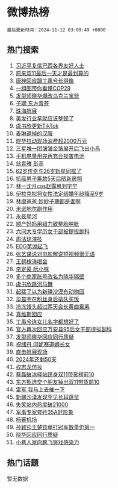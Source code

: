 # 微博热榜

`最后更新时间：2024-11-12 03:09:49 +0800`

## 热门搜索

1. [习近平复信巴西各界友好人士](https://m.weibo.cn/search?containerid=100103type%3D1%26t%3D10%26q%3D%23%E4%B9%A0%E8%BF%91%E5%B9%B3%E5%A4%8D%E4%BF%A1%E5%B7%B4%E8%A5%BF%E5%90%84%E7%95%8C%E5%8F%8B%E5%A5%BD%E4%BA%BA%E5%A3%AB%23&stream_entry_id=51&isnewpage=1&extparam=seat%3D1%26pos%3D0%26filter_type%3Drealtimehot%26stream_entry_id%3D51%26c_type%3D51%26dgr%3D0%26q%3D%2523%25E4%25B9%25A0%25E8%25BF%2591%25E5%25B9%25B3%25E5%25A4%258D%25E4%25BF%25A1%25E5%25B7%25B4%25E8%25A5%25BF%25E5%2590%2584%25E7%2595%258C%25E5%258F%258B%25E5%25A5%25BD%25E4%25BA%25BA%25E5%25A3%25AB%2523%26cate%3D10103%26display_time%3D1731352188%26pre_seqid%3D17313521882909588168106)
1. [原来双11最后一天才是最划算的](https://m.weibo.cn/search?containerid=100103type%3D1%26t%3D10%26q%3D%23%E5%8E%9F%E6%9D%A5%E5%8F%8C11%E6%9C%80%E5%90%8E%E4%B8%80%E5%A4%A9%E6%89%8D%E6%98%AF%E6%9C%80%E5%88%92%E7%AE%97%E7%9A%84%23&stream_entry_id=31&isnewpage=1&extparam=seat%3D1%26filter_type%3Drealtimehot%26flag%3D2%26c_type%3D31%26lcate%3D5001%26band_rank%3D1%26realpos%3D1%26stream_entry_id%3D31%26q%3D%2523%25E5%258E%259F%25E6%259D%25A5%25E5%258F%258C11%25E6%259C%2580%25E5%2590%258E%25E4%25B8%2580%25E5%25A4%25A9%25E6%2589%258D%25E6%2598%25AF%25E6%259C%2580%25E5%2588%2592%25E7%25AE%2597%25E7%259A%2584%2523%26dgr%3D0%26pos%3D0%26cate%3D5001%26display_time%3D1731352188%26pre_seqid%3D17313521882909588168106)
1. [唐梓回应跟丁禹兮长得像](https://m.weibo.cn/search?containerid=100103type%3D1%26t%3D10%26q%3D%23%E5%94%90%E6%A2%93%E5%9B%9E%E5%BA%94%E8%B7%9F%E4%B8%81%E7%A6%B9%E5%85%AE%E9%95%BF%E5%BE%97%E5%83%8F%23&stream_entry_id=31&isnewpage=1&extparam=seat%3D1%26filter_type%3Drealtimehot%26flag%3D2%26c_type%3D31%26lcate%3D5001%26band_rank%3D2%26realpos%3D2%26stream_entry_id%3D31%26q%3D%2523%25E5%2594%2590%25E6%25A2%2593%25E5%259B%259E%25E5%25BA%2594%25E8%25B7%259F%25E4%25B8%2581%25E7%25A6%25B9%25E5%2585%25AE%25E9%2595%25BF%25E5%25BE%2597%25E5%2583%258F%2523%26dgr%3D0%26pos%3D1%26cate%3D5001%26display_time%3D1731352188%26pre_seqid%3D17313521882909588168106)
1. [一组图带你看懂COP29](https://m.weibo.cn/search?containerid=100103type%3D1%26t%3D10%26q%3D%23%E4%B8%80%E7%BB%84%E5%9B%BE%E5%B8%A6%E4%BD%A0%E7%9C%8B%E6%87%82COP29%23&stream_entry_id=31&isnewpage=1&extparam=seat%3D1%26filter_type%3Drealtimehot%26flag%3D0%26c_type%3D31%26lcate%3D5001%26band_rank%3D3%26realpos%3D3%26stream_entry_id%3D31%26q%3D%2523%25E4%25B8%2580%25E7%25BB%2584%25E5%259B%25BE%25E5%25B8%25A6%25E4%25BD%25A0%25E7%259C%258B%25E6%2587%2582COP29%2523%26dgr%3D0%26pos%3D2%26cate%3D5001%26display_time%3D1731352188%26pre_seqid%3D17313521882909588168106)
1. [发型师晓华爆改乌克兰宝爸](https://m.weibo.cn/search?containerid=100103type%3D1%26t%3D10%26q%3D%23%E5%8F%91%E5%9E%8B%E5%B8%88%E6%99%93%E5%8D%8E%E7%88%86%E6%94%B9%E4%B9%8C%E5%85%8B%E5%85%B0%E5%AE%9D%E7%88%B8%23&stream_entry_id=31&isnewpage=1&extparam=seat%3D1%26filter_type%3Drealtimehot%26flag%3D2%26c_type%3D31%26lcate%3D5001%26band_rank%3D4%26realpos%3D4%26stream_entry_id%3D31%26q%3D%2523%25E5%258F%2591%25E5%259E%258B%25E5%25B8%2588%25E6%2599%2593%25E5%258D%258E%25E7%2588%2586%25E6%2594%25B9%25E4%25B9%258C%25E5%2585%258B%25E5%2585%25B0%25E5%25AE%259D%25E7%2588%25B8%2523%26dgr%3D0%26pos%3D3%26cate%3D5001%26display_time%3D1731352188%26pre_seqid%3D17313521882909588168106)
1. [子期 东方青苍](https://m.weibo.cn/search?containerid=100103type%3D1%26t%3D10%26q%3D%E5%AD%90%E6%9C%9F+%E4%B8%9C%E6%96%B9%E9%9D%92%E8%8B%8D&stream_entry_id=31&isnewpage=1&extparam=seat%3D1%26filter_type%3Drealtimehot%26flag%3D0%26c_type%3D31%26lcate%3D5001%26band_rank%3D5%26realpos%3D5%26stream_entry_id%3D31%26q%3D%25E5%25AD%2590%25E6%259C%259F%2520%25E4%25B8%259C%25E6%2596%25B9%25E9%259D%2592%25E8%258B%258D%26dgr%3D0%26pos%3D4%26cate%3D5001%26display_time%3D1731352188%26pre_seqid%3D17313521882909588168106)
1. [珠海航展](https://m.weibo.cn/search?containerid=100103type%3D1%26t%3D10%26q%3D%E7%8F%A0%E6%B5%B7%E8%88%AA%E5%B1%95&stream_entry_id=31&isnewpage=1&extparam=seat%3D1%26filter_type%3Drealtimehot%26flag%3D0%26c_type%3D31%26lcate%3D5001%26band_rank%3D6%26realpos%3D6%26stream_entry_id%3D31%26q%3D%25E7%258F%25A0%25E6%25B5%25B7%25E8%2588%25AA%25E5%25B1%2595%26dgr%3D0%26pos%3D5%26cate%3D5001%26display_time%3D1731352188%26pre_seqid%3D17313521882909588168106)
1. [美发行业早就应该整顿了](https://m.weibo.cn/search?containerid=100103type%3D1%26t%3D10%26q%3D%23%E7%BE%8E%E5%8F%91%E8%A1%8C%E4%B8%9A%E6%97%A9%E5%B0%B1%E5%BA%94%E8%AF%A5%E6%95%B4%E9%A1%BF%E4%BA%86%23&stream_entry_id=31&isnewpage=1&extparam=seat%3D1%26filter_type%3Drealtimehot%26flag%3D0%26c_type%3D31%26lcate%3D5001%26band_rank%3D7%26realpos%3D7%26stream_entry_id%3D31%26q%3D%2523%25E7%25BE%258E%25E5%258F%2591%25E8%25A1%258C%25E4%25B8%259A%25E6%2597%25A9%25E5%25B0%25B1%25E5%25BA%2594%25E8%25AF%25A5%25E6%2595%25B4%25E9%25A1%25BF%25E4%25BA%2586%2523%26dgr%3D0%26pos%3D6%26cate%3D5001%26display_time%3D1731352188%26pre_seqid%3D17313521882909588168106)
1. [虞书欣更新TikTok](https://m.weibo.cn/search?containerid=100103type%3D1%26t%3D10%26q%3D%23%E8%99%9E%E4%B9%A6%E6%AC%A3%E6%9B%B4%E6%96%B0TikTok%23&stream_entry_id=31&isnewpage=1&extparam=seat%3D1%26filter_type%3Drealtimehot%26flag%3D0%26c_type%3D31%26lcate%3D5001%26band_rank%3D8%26realpos%3D8%26stream_entry_id%3D31%26q%3D%2523%25E8%2599%259E%25E4%25B9%25A6%25E6%25AC%25A3%25E6%259B%25B4%25E6%2596%25B0TikTok%2523%26dgr%3D0%26pos%3D7%26cate%3D5001%26display_time%3D1731352188%26pre_seqid%3D17313521882909588168106)
1. [麦琳退掉的汉服](https://m.weibo.cn/search?containerid=100103type%3D1%26t%3D10%26q%3D%23%E9%BA%A6%E7%90%B3%E9%80%80%E6%8E%89%E7%9A%84%E6%B1%89%E6%9C%8D%23&stream_entry_id=31&isnewpage=1&extparam=seat%3D1%26filter_type%3Drealtimehot%26flag%3D2%26c_type%3D31%26lcate%3D5001%26band_rank%3D9%26realpos%3D9%26stream_entry_id%3D31%26q%3D%2523%25E9%25BA%25A6%25E7%2590%25B3%25E9%2580%2580%25E6%258E%2589%25E7%259A%2584%25E6%25B1%2589%25E6%259C%258D%2523%26dgr%3D0%26pos%3D8%26cate%3D5001%26display_time%3D1731352188%26pre_seqid%3D17313521882909588168106)
1. [晓华拉动现场消费超2000万元](https://m.weibo.cn/search?containerid=100103type%3D1%26t%3D10%26q%3D%23%E6%99%93%E5%8D%8E%E6%8B%89%E5%8A%A8%E7%8E%B0%E5%9C%BA%E6%B6%88%E8%B4%B9%E8%B6%852000%E4%B8%87%E5%85%83%23&stream_entry_id=31&isnewpage=1&extparam=seat%3D1%26filter_type%3Drealtimehot%26flag%3D1%26c_type%3D31%26lcate%3D5001%26band_rank%3D10%26realpos%3D10%26stream_entry_id%3D31%26q%3D%2523%25E6%2599%2593%25E5%258D%258E%25E6%258B%2589%25E5%258A%25A8%25E7%258E%25B0%25E5%259C%25BA%25E6%25B6%2588%25E8%25B4%25B9%25E8%25B6%25852000%25E4%25B8%2587%25E5%2585%2583%2523%26dgr%3D0%26pos%3D9%26cate%3D5001%26display_time%3D1731352188%26pre_seqid%3D17313521882909588168106)
1. [三星堆一团皱皱金箔展开后飞出小鸟](https://m.weibo.cn/search?containerid=100103type%3D1%26t%3D10%26q%3D%23%E4%B8%89%E6%98%9F%E5%A0%86%E4%B8%80%E5%9B%A2%E7%9A%B1%E7%9A%B1%E9%87%91%E7%AE%94%E5%B1%95%E5%BC%80%E5%90%8E%E9%A3%9E%E5%87%BA%E5%B0%8F%E9%B8%9F%23&stream_entry_id=31&isnewpage=1&extparam=seat%3D1%26filter_type%3Drealtimehot%26flag%3D0%26c_type%3D31%26lcate%3D5001%26band_rank%3D11%26realpos%3D11%26stream_entry_id%3D31%26q%3D%2523%25E4%25B8%2589%25E6%2598%259F%25E5%25A0%2586%25E4%25B8%2580%25E5%259B%25A2%25E7%259A%25B1%25E7%259A%25B1%25E9%2587%2591%25E7%25AE%2594%25E5%25B1%2595%25E5%25BC%2580%25E5%2590%258E%25E9%25A3%259E%25E5%2587%25BA%25E5%25B0%258F%25E9%25B8%259F%2523%26dgr%3D0%26pos%3D10%26cate%3D5001%26display_time%3D1731352188%26pre_seqid%3D17313521882909588168106)
1. [手机电量用完再充会损害电池](https://m.weibo.cn/search?containerid=100103type%3D1%26t%3D10%26q%3D%23%E6%89%8B%E6%9C%BA%E7%94%B5%E9%87%8F%E7%94%A8%E5%AE%8C%E5%86%8D%E5%85%85%E4%BC%9A%E6%8D%9F%E5%AE%B3%E7%94%B5%E6%B1%A0%23&stream_entry_id=31&isnewpage=1&extparam=seat%3D1%26filter_type%3Drealtimehot%26flag%3D0%26c_type%3D31%26lcate%3D5001%26band_rank%3D12%26realpos%3D12%26stream_entry_id%3D31%26q%3D%2523%25E6%2589%258B%25E6%259C%25BA%25E7%2594%25B5%25E9%2587%258F%25E7%2594%25A8%25E5%25AE%258C%25E5%2586%258D%25E5%2585%2585%25E4%25BC%259A%25E6%258D%259F%25E5%25AE%25B3%25E7%2594%25B5%25E6%25B1%25A0%2523%26dgr%3D0%26pos%3D11%26cate%3D5001%26display_time%3D1731352188%26pre_seqid%3D17313521882909588168106)
1. [翁青雅 彭高](https://m.weibo.cn/search?containerid=100103type%3D1%26t%3D10%26q%3D%E7%BF%81%E9%9D%92%E9%9B%85+%E5%BD%AD%E9%AB%98&stream_entry_id=31&isnewpage=1&extparam=seat%3D1%26filter_type%3Drealtimehot%26flag%3D0%26c_type%3D31%26lcate%3D5001%26band_rank%3D13%26realpos%3D13%26stream_entry_id%3D31%26q%3D%25E7%25BF%2581%25E9%259D%2592%25E9%259B%2585%2520%25E5%25BD%25AD%25E9%25AB%2598%26dgr%3D0%26pos%3D12%26cate%3D5001%26display_time%3D1731352188%26pre_seqid%3D17313521882909588168106)
1. [62岁传奇与26岁新星同框了](https://m.weibo.cn/search?containerid=100103type%3D1%26t%3D10%26q%3D%2362%E5%B2%81%E4%BC%A0%E5%A5%87%E4%B8%8E26%E5%B2%81%E6%96%B0%E6%98%9F%E5%90%8C%E6%A1%86%E4%BA%86%23&stream_entry_id=31&isnewpage=1&extparam=seat%3D1%26filter_type%3Drealtimehot%26flag%3D0%26c_type%3D31%26lcate%3D5001%26band_rank%3D14%26realpos%3D14%26stream_entry_id%3D31%26q%3D%252362%25E5%25B2%2581%25E4%25BC%25A0%25E5%25A5%2587%25E4%25B8%258E26%25E5%25B2%2581%25E6%2596%25B0%25E6%2598%259F%25E5%2590%258C%25E6%25A1%2586%25E4%25BA%2586%2523%26dgr%3D0%26pos%3D13%26cate%3D5001%26display_time%3D1731352188%26pre_seqid%3D17313521882909588168106)
1. [抗癌男子筹款5天后晒新房照](https://m.weibo.cn/search?containerid=100103type%3D1%26t%3D10%26q%3D%23%E6%8A%97%E7%99%8C%E7%94%B7%E5%AD%90%E7%AD%B9%E6%AC%BE5%E5%A4%A9%E5%90%8E%E6%99%92%E6%96%B0%E6%88%BF%E7%85%A7%23&stream_entry_id=31&isnewpage=1&extparam=seat%3D1%26filter_type%3Drealtimehot%26flag%3D0%26c_type%3D31%26lcate%3D5001%26band_rank%3D15%26realpos%3D15%26stream_entry_id%3D31%26q%3D%2523%25E6%258A%2597%25E7%2599%258C%25E7%2594%25B7%25E5%25AD%2590%25E7%25AD%25B9%25E6%25AC%25BE5%25E5%25A4%25A9%25E5%2590%258E%25E6%2599%2592%25E6%2596%25B0%25E6%2588%25BF%25E7%2585%25A7%2523%26dgr%3D0%26pos%3D14%26cate%3D5001%26display_time%3D1731352188%26pre_seqid%3D17313521882909588168106)
1. [林一沈月cos赵露思刘宇宁](https://m.weibo.cn/search?containerid=100103type%3D1%26t%3D10%26q%3D%23%E6%9E%97%E4%B8%80%E6%B2%88%E6%9C%88cos%E8%B5%B5%E9%9C%B2%E6%80%9D%E5%88%98%E5%AE%87%E5%AE%81%23&stream_entry_id=31&isnewpage=1&extparam=seat%3D1%26filter_type%3Drealtimehot%26flag%3D0%26c_type%3D31%26lcate%3D5001%26band_rank%3D16%26realpos%3D16%26stream_entry_id%3D31%26q%3D%2523%25E6%259E%2597%25E4%25B8%2580%25E6%25B2%2588%25E6%259C%2588cos%25E8%25B5%25B5%25E9%259C%25B2%25E6%2580%259D%25E5%2588%2598%25E5%25AE%2587%25E5%25AE%2581%2523%26dgr%3D0%26pos%3D15%26cate%3D5001%26display_time%3D1731352188%26pre_seqid%3D17313521882909588168106)
1. [伊拉克拟将女性法定结婚年龄降至9岁](https://m.weibo.cn/search?containerid=100103type%3D1%26t%3D10%26q%3D%23%E4%BC%8A%E6%8B%89%E5%85%8B%E6%8B%9F%E5%B0%86%E5%A5%B3%E6%80%A7%E6%B3%95%E5%AE%9A%E7%BB%93%E5%A9%9A%E5%B9%B4%E9%BE%84%E9%99%8D%E8%87%B39%E5%B2%81%23&stream_entry_id=31&isnewpage=1&extparam=seat%3D1%26filter_type%3Drealtimehot%26flag%3D0%26c_type%3D31%26lcate%3D5001%26band_rank%3D17%26realpos%3D17%26stream_entry_id%3D31%26q%3D%2523%25E4%25BC%258A%25E6%258B%2589%25E5%2585%258B%25E6%258B%259F%25E5%25B0%2586%25E5%25A5%25B3%25E6%2580%25A7%25E6%25B3%2595%25E5%25AE%259A%25E7%25BB%2593%25E5%25A9%259A%25E5%25B9%25B4%25E9%25BE%2584%25E9%2599%258D%25E8%2587%25B39%25E5%25B2%2581%2523%26dgr%3D0%26pos%3D16%26cate%3D5001%26display_time%3D1731352188%26pre_seqid%3D17313521882909588168106)
1. [林虞爸爸 妙妙子期都是谁啊](https://m.weibo.cn/search?containerid=100103type%3D1%26t%3D10%26q%3D%E6%9E%97%E8%99%9E%E7%88%B8%E7%88%B8+%E5%A6%99%E5%A6%99%E5%AD%90%E6%9C%9F%E9%83%BD%E6%98%AF%E8%B0%81%E5%95%8A&stream_entry_id=31&isnewpage=1&extparam=seat%3D1%26filter_type%3Drealtimehot%26flag%3D0%26c_type%3D31%26lcate%3D5001%26band_rank%3D18%26realpos%3D18%26stream_entry_id%3D31%26q%3D%25E6%259E%2597%25E8%2599%259E%25E7%2588%25B8%25E7%2588%25B8%2520%25E5%25A6%2599%25E5%25A6%2599%25E5%25AD%2590%25E6%259C%259F%25E9%2583%25BD%25E6%2598%25AF%25E8%25B0%2581%25E5%2595%258A%26dgr%3D0%26pos%3D17%26cate%3D5001%26display_time%3D1731352188%26pre_seqid%3D17313521882909588168106)
1. [米诺地尔副作用](https://m.weibo.cn/search?containerid=100103type%3D1%26t%3D10%26q%3D%E7%B1%B3%E8%AF%BA%E5%9C%B0%E5%B0%94%E5%89%AF%E4%BD%9C%E7%94%A8&stream_entry_id=31&isnewpage=1&extparam=seat%3D1%26filter_type%3Drealtimehot%26flag%3D0%26c_type%3D31%26lcate%3D5001%26band_rank%3D19%26realpos%3D19%26stream_entry_id%3D31%26q%3D%25E7%25B1%25B3%25E8%25AF%25BA%25E5%259C%25B0%25E5%25B0%2594%25E5%2589%25AF%25E4%25BD%259C%25E7%2594%25A8%26dgr%3D0%26pos%3D18%26cate%3D5001%26display_time%3D1731352188%26pre_seqid%3D17313521882909588168106)
1. [永夜星河](https://m.weibo.cn/search?containerid=100103type%3D1%26t%3D10%26q%3D%E6%B0%B8%E5%A4%9C%E6%98%9F%E6%B2%B3&stream_entry_id=31&isnewpage=1&extparam=seat%3D1%26filter_type%3Drealtimehot%26flag%3D0%26c_type%3D31%26lcate%3D5001%26band_rank%3D20%26realpos%3D20%26stream_entry_id%3D31%26q%3D%25E6%25B0%25B8%25E5%25A4%259C%25E6%2598%259F%25E6%25B2%25B3%26dgr%3D0%26pos%3D19%26cate%3D5001%26display_time%3D1731352188%26pre_seqid%3D17313521882909588168106)
1. [顺产妈妈用错力致整脸肿胀](https://m.weibo.cn/search?containerid=100103type%3D1%26t%3D10%26q%3D%23%E9%A1%BA%E4%BA%A7%E5%A6%88%E5%A6%88%E7%94%A8%E9%94%99%E5%8A%9B%E8%87%B4%E6%95%B4%E8%84%B8%E8%82%BF%E8%83%80%23&stream_entry_id=31&isnewpage=1&extparam=seat%3D1%26filter_type%3Drealtimehot%26flag%3D0%26c_type%3D31%26lcate%3D5001%26band_rank%3D21%26realpos%3D21%26stream_entry_id%3D31%26q%3D%2523%25E9%25A1%25BA%25E4%25BA%25A7%25E5%25A6%2588%25E5%25A6%2588%25E7%2594%25A8%25E9%2594%2599%25E5%258A%259B%25E8%2587%25B4%25E6%2595%25B4%25E8%2584%25B8%25E8%2582%25BF%25E8%2583%2580%2523%26dgr%3D0%26pos%3D20%26cate%3D5001%26display_time%3D1731352188%26pre_seqid%3D17313521882909588168106)
1. [六问大专学历女干部被提拔副科](https://m.weibo.cn/search?containerid=100103type%3D1%26t%3D10%26q%3D%23%E5%85%AD%E9%97%AE%E5%A4%A7%E4%B8%93%E5%AD%A6%E5%8E%86%E5%A5%B3%E5%B9%B2%E9%83%A8%E8%A2%AB%E6%8F%90%E6%8B%94%E5%89%AF%E7%A7%91%23&stream_entry_id=31&isnewpage=1&extparam=seat%3D1%26filter_type%3Drealtimehot%26flag%3D0%26c_type%3D31%26lcate%3D5001%26band_rank%3D22%26realpos%3D22%26stream_entry_id%3D31%26q%3D%2523%25E5%2585%25AD%25E9%2597%25AE%25E5%25A4%25A7%25E4%25B8%2593%25E5%25AD%25A6%25E5%258E%2586%25E5%25A5%25B3%25E5%25B9%25B2%25E9%2583%25A8%25E8%25A2%25AB%25E6%258F%2590%25E6%258B%2594%25E5%2589%25AF%25E7%25A7%2591%2523%26dgr%3D0%26pos%3D21%26cate%3D5001%26display_time%3D1731352188%26pre_seqid%3D17313521882909588168106)
1. [周洁琼演技](https://m.weibo.cn/search?containerid=100103type%3D1%26t%3D10%26q%3D%E5%91%A8%E6%B4%81%E7%90%BC%E6%BC%94%E6%8A%80&stream_entry_id=31&isnewpage=1&extparam=seat%3D1%26filter_type%3Drealtimehot%26flag%3D0%26c_type%3D31%26lcate%3D5001%26band_rank%3D23%26realpos%3D23%26stream_entry_id%3D31%26q%3D%25E5%2591%25A8%25E6%25B4%2581%25E7%2590%25BC%25E6%25BC%2594%25E6%258A%2580%26dgr%3D0%26pos%3D22%26cate%3D5001%26display_time%3D1731352188%26pre_seqid%3D17313521882909588168106)
1. [EDG芜湖起飞](https://m.weibo.cn/search?containerid=100103type%3D1%26t%3D10%26q%3D%23EDG%E8%8A%9C%E6%B9%96%E8%B5%B7%E9%A3%9E%23&stream_entry_id=31&isnewpage=1&extparam=seat%3D1%26filter_type%3Drealtimehot%26flag%3D0%26c_type%3D31%26lcate%3D5001%26band_rank%3D24%26realpos%3D24%26stream_entry_id%3D31%26q%3D%2523EDG%25E8%258A%259C%25E6%25B9%2596%25E8%25B5%25B7%25E9%25A3%259E%2523%26dgr%3D0%26pos%3D23%26cate%3D5001%26display_time%3D1731352188%26pre_seqid%3D17313521882909588168106)
1. [张艺谋说对电影解说短视频很无语](https://m.weibo.cn/search?containerid=100103type%3D1%26t%3D10%26q%3D%23%E5%BC%A0%E8%89%BA%E8%B0%8B%E8%AF%B4%E5%AF%B9%E7%94%B5%E5%BD%B1%E8%A7%A3%E8%AF%B4%E7%9F%AD%E8%A7%86%E9%A2%91%E5%BE%88%E6%97%A0%E8%AF%AD%23&stream_entry_id=31&isnewpage=1&extparam=seat%3D1%26filter_type%3Drealtimehot%26flag%3D0%26c_type%3D31%26lcate%3D5001%26band_rank%3D25%26realpos%3D25%26stream_entry_id%3D31%26q%3D%2523%25E5%25BC%25A0%25E8%2589%25BA%25E8%25B0%258B%25E8%25AF%25B4%25E5%25AF%25B9%25E7%2594%25B5%25E5%25BD%25B1%25E8%25A7%25A3%25E8%25AF%25B4%25E7%259F%25AD%25E8%25A7%2586%25E9%25A2%2591%25E5%25BE%2588%25E6%2597%25A0%25E8%25AF%25AD%2523%26dgr%3D0%26pos%3D24%26cate%3D5001%26display_time%3D1731352188%26pre_seqid%3D17313521882909588168106)
1. [王鹤棣演唱会](https://m.weibo.cn/search?containerid=100103type%3D1%26t%3D10%26q%3D%E7%8E%8B%E9%B9%A4%E6%A3%A3%E6%BC%94%E5%94%B1%E4%BC%9A&stream_entry_id=31&isnewpage=1&extparam=seat%3D1%26filter_type%3Drealtimehot%26flag%3D0%26c_type%3D31%26lcate%3D5001%26band_rank%3D26%26realpos%3D26%26stream_entry_id%3D31%26q%3D%25E7%258E%258B%25E9%25B9%25A4%25E6%25A3%25A3%25E6%25BC%2594%25E5%2594%25B1%25E4%25BC%259A%26dgr%3D0%26pos%3D25%26cate%3D5001%26display_time%3D1731352188%26pre_seqid%3D17313521882909588168106)
1. [李定豪 阮小咪](https://m.weibo.cn/search?containerid=100103type%3D1%26t%3D10%26q%3D%E6%9D%8E%E5%AE%9A%E8%B1%AA+%E9%98%AE%E5%B0%8F%E5%92%AA&stream_entry_id=31&isnewpage=1&extparam=seat%3D1%26filter_type%3Drealtimehot%26flag%3D0%26c_type%3D31%26lcate%3D5001%26band_rank%3D27%26realpos%3D27%26stream_entry_id%3D31%26q%3D%25E6%259D%258E%25E5%25AE%259A%25E8%25B1%25AA%2520%25E9%2598%25AE%25E5%25B0%258F%25E5%2592%25AA%26dgr%3D0%26pos%3D26%26cate%3D5001%26display_time%3D1731352188%26pre_seqid%3D17313521882909588168106)
1. [多个商家账号改名为晓华隔壁](https://m.weibo.cn/search?containerid=100103type%3D1%26t%3D10%26q%3D%23%E5%A4%9A%E4%B8%AA%E5%95%86%E5%AE%B6%E8%B4%A6%E5%8F%B7%E6%94%B9%E5%90%8D%E4%B8%BA%E6%99%93%E5%8D%8E%E9%9A%94%E5%A3%81%23&stream_entry_id=31&isnewpage=1&extparam=seat%3D1%26filter_type%3Drealtimehot%26flag%3D0%26c_type%3D31%26lcate%3D5001%26band_rank%3D28%26realpos%3D28%26stream_entry_id%3D31%26q%3D%2523%25E5%25A4%259A%25E4%25B8%25AA%25E5%2595%2586%25E5%25AE%25B6%25E8%25B4%25A6%25E5%258F%25B7%25E6%2594%25B9%25E5%2590%258D%25E4%25B8%25BA%25E6%2599%2593%25E5%258D%258E%25E9%259A%2594%25E5%25A3%2581%2523%26dgr%3D0%26pos%3D27%26cate%3D5001%26display_time%3D1731352188%26pre_seqid%3D17313521882909588168106)
1. [虞书欣跳河马舞](https://m.weibo.cn/search?containerid=100103type%3D1%26t%3D10%26q%3D%E8%99%9E%E4%B9%A6%E6%AC%A3%E8%B7%B3%E6%B2%B3%E9%A9%AC%E8%88%9E&stream_entry_id=31&isnewpage=1&extparam=seat%3D1%26filter_type%3Drealtimehot%26flag%3D1%26c_type%3D31%26lcate%3D5001%26band_rank%3D29%26realpos%3D29%26stream_entry_id%3D31%26q%3D%25E8%2599%259E%25E4%25B9%25A6%25E6%25AC%25A3%25E8%25B7%25B3%25E6%25B2%25B3%25E9%25A9%25AC%25E8%2588%259E%26dgr%3D0%26pos%3D28%26cate%3D5001%26display_time%3D1731352188%26pre_seqid%3D17313521882909588168106)
1. [起猛了以为新疆沙漠有动物园](https://m.weibo.cn/search?containerid=100103type%3D1%26t%3D10%26q%3D%23%E8%B5%B7%E7%8C%9B%E4%BA%86%E4%BB%A5%E4%B8%BA%E6%96%B0%E7%96%86%E6%B2%99%E6%BC%A0%E6%9C%89%E5%8A%A8%E7%89%A9%E5%9B%AD%23&stream_entry_id=31&isnewpage=1&extparam=seat%3D1%26filter_type%3Drealtimehot%26flag%3D1%26c_type%3D31%26lcate%3D5001%26band_rank%3D30%26realpos%3D30%26stream_entry_id%3D31%26q%3D%2523%25E8%25B5%25B7%25E7%258C%259B%25E4%25BA%2586%25E4%25BB%25A5%25E4%25B8%25BA%25E6%2596%25B0%25E7%2596%2586%25E6%25B2%2599%25E6%25BC%25A0%25E6%259C%2589%25E5%258A%25A8%25E7%2589%25A9%25E5%259B%25AD%2523%26dgr%3D0%26pos%3D29%26cate%3D5001%26display_time%3D1731352188%26pre_seqid%3D17313521882909588168106)
1. [华晨宇在粉丝身后排队买饭](https://m.weibo.cn/search?containerid=100103type%3D1%26t%3D10%26q%3D%E5%8D%8E%E6%99%A8%E5%AE%87%E5%9C%A8%E7%B2%89%E4%B8%9D%E8%BA%AB%E5%90%8E%E6%8E%92%E9%98%9F%E4%B9%B0%E9%A5%AD&stream_entry_id=31&isnewpage=1&extparam=seat%3D1%26filter_type%3Drealtimehot%26flag%3D0%26c_type%3D31%26lcate%3D5001%26band_rank%3D31%26realpos%3D31%26stream_entry_id%3D31%26q%3D%25E5%258D%258E%25E6%2599%25A8%25E5%25AE%2587%25E5%259C%25A8%25E7%25B2%2589%25E4%25B8%259D%25E8%25BA%25AB%25E5%2590%258E%25E6%258E%2592%25E9%2598%259F%25E4%25B9%25B0%25E9%25A5%25AD%26dgr%3D0%26pos%3D30%26cate%3D5001%26display_time%3D1731352188%26pre_seqid%3D17313521882909588168106)
1. [冷冻馒头超过两天会长黄曲霉素](https://m.weibo.cn/search?containerid=100103type%3D1%26t%3D10%26q%3D%23%E5%86%B7%E5%86%BB%E9%A6%92%E5%A4%B4%E8%B6%85%E8%BF%87%E4%B8%A4%E5%A4%A9%E4%BC%9A%E9%95%BF%E9%BB%84%E6%9B%B2%E9%9C%89%E7%B4%A0%23&stream_entry_id=31&isnewpage=1&extparam=seat%3D1%26filter_type%3Drealtimehot%26flag%3D0%26c_type%3D31%26lcate%3D5001%26band_rank%3D32%26realpos%3D32%26stream_entry_id%3D31%26q%3D%2523%25E5%2586%25B7%25E5%2586%25BB%25E9%25A6%2592%25E5%25A4%25B4%25E8%25B6%2585%25E8%25BF%2587%25E4%25B8%25A4%25E5%25A4%25A9%25E4%25BC%259A%25E9%2595%25BF%25E9%25BB%2584%25E6%259B%25B2%25E9%259C%2589%25E7%25B4%25A0%2523%26dgr%3D0%26pos%3D31%26cate%3D5001%26display_time%3D1731352188%26pre_seqid%3D17313521882909588168106)
1. [真维斯回应](https://m.weibo.cn/search?containerid=100103type%3D1%26t%3D10%26q%3D%E7%9C%9F%E7%BB%B4%E6%96%AF%E5%9B%9E%E5%BA%94&stream_entry_id=31&isnewpage=1&extparam=seat%3D1%26filter_type%3Drealtimehot%26flag%3D0%26c_type%3D31%26lcate%3D5001%26band_rank%3D33%26realpos%3D33%26stream_entry_id%3D31%26q%3D%25E7%259C%259F%25E7%25BB%25B4%25E6%2596%25AF%25E5%259B%259E%25E5%25BA%2594%26dgr%3D0%26pos%3D32%26cate%3D5001%26display_time%3D1731352188%26pre_seqid%3D17313521882909588168106)
1. [丁禹兮连女儿名字都想好了](https://m.weibo.cn/search?containerid=100103type%3D1%26t%3D10%26q%3D%E4%B8%81%E7%A6%B9%E5%85%AE%E8%BF%9E%E5%A5%B3%E5%84%BF%E5%90%8D%E5%AD%97%E9%83%BD%E6%83%B3%E5%A5%BD%E4%BA%86&stream_entry_id=31&isnewpage=1&extparam=seat%3D1%26filter_type%3Drealtimehot%26flag%3D0%26c_type%3D31%26lcate%3D5001%26band_rank%3D34%26realpos%3D34%26stream_entry_id%3D31%26q%3D%25E4%25B8%2581%25E7%25A6%25B9%25E5%2585%25AE%25E8%25BF%259E%25E5%25A5%25B3%25E5%2584%25BF%25E5%2590%258D%25E5%25AD%2597%25E9%2583%25BD%25E6%2583%25B3%25E5%25A5%25BD%25E4%25BA%2586%26dgr%3D0%26pos%3D33%26cate%3D5001%26display_time%3D1731352188%26pre_seqid%3D17313521882909588168106)
1. [官方再次回应万安县95后女干部提拔副科](https://m.weibo.cn/search?containerid=100103type%3D1%26t%3D10%26q%3D%23%E5%AE%98%E6%96%B9%E5%86%8D%E6%AC%A1%E5%9B%9E%E5%BA%94%E4%B8%87%E5%AE%89%E5%8E%BF95%E5%90%8E%E5%A5%B3%E5%B9%B2%E9%83%A8%E6%8F%90%E6%8B%94%E5%89%AF%E7%A7%91%23&stream_entry_id=31&isnewpage=1&extparam=seat%3D1%26filter_type%3Drealtimehot%26flag%3D0%26c_type%3D31%26lcate%3D5001%26band_rank%3D35%26realpos%3D35%26stream_entry_id%3D31%26q%3D%2523%25E5%25AE%2598%25E6%2596%25B9%25E5%2586%258D%25E6%25AC%25A1%25E5%259B%259E%25E5%25BA%2594%25E4%25B8%2587%25E5%25AE%2589%25E5%258E%25BF95%25E5%2590%258E%25E5%25A5%25B3%25E5%25B9%25B2%25E9%2583%25A8%25E6%258F%2590%25E6%258B%2594%25E5%2589%25AF%25E7%25A7%2591%2523%26dgr%3D0%26pos%3D34%26cate%3D5001%26display_time%3D1731352188%26pre_seqid%3D17313521882909588168106)
1. [发型师晓华回应同行质疑](https://m.weibo.cn/search?containerid=100103type%3D1%26t%3D10%26q%3D%23%E5%8F%91%E5%9E%8B%E5%B8%88%E6%99%93%E5%8D%8E%E5%9B%9E%E5%BA%94%E5%90%8C%E8%A1%8C%E8%B4%A8%E7%96%91%23&stream_entry_id=31&isnewpage=1&extparam=seat%3D1%26filter_type%3Drealtimehot%26flag%3D0%26c_type%3D31%26lcate%3D5001%26band_rank%3D36%26realpos%3D36%26stream_entry_id%3D31%26q%3D%2523%25E5%258F%2591%25E5%259E%258B%25E5%25B8%2588%25E6%2599%2593%25E5%258D%258E%25E5%259B%259E%25E5%25BA%2594%25E5%2590%258C%25E8%25A1%258C%25E8%25B4%25A8%25E7%2596%2591%2523%26dgr%3D0%26pos%3D35%26cate%3D5001%26display_time%3D1731352188%26pre_seqid%3D17313521882909588168106)
1. [祝绪丹 闫妮赛道嫡长女](https://m.weibo.cn/search?containerid=100103type%3D1%26t%3D10%26q%3D%E7%A5%9D%E7%BB%AA%E4%B8%B9+%E9%97%AB%E5%A6%AE%E8%B5%9B%E9%81%93%E5%AB%A1%E9%95%BF%E5%A5%B3&stream_entry_id=31&isnewpage=1&extparam=seat%3D1%26filter_type%3Drealtimehot%26flag%3D0%26c_type%3D31%26lcate%3D5001%26band_rank%3D37%26realpos%3D37%26stream_entry_id%3D31%26q%3D%25E7%25A5%259D%25E7%25BB%25AA%25E4%25B8%25B9%2520%25E9%2597%25AB%25E5%25A6%25AE%25E8%25B5%259B%25E9%2581%2593%25E5%25AB%25A1%25E9%2595%25BF%25E5%25A5%25B3%26dgr%3D0%26pos%3D36%26cate%3D5001%26display_time%3D1731352188%26pre_seqid%3D17313521882909588168106)
1. [直击航展现场](https://m.weibo.cn/search?containerid=100103type%3D1%26t%3D10%26q%3D%23%E7%9B%B4%E5%87%BB%E8%88%AA%E5%B1%95%E7%8E%B0%E5%9C%BA%23&stream_entry_id=31&isnewpage=1&extparam=seat%3D1%26filter_type%3Drealtimehot%26flag%3D0%26c_type%3D31%26lcate%3D5001%26band_rank%3D38%26realpos%3D38%26stream_entry_id%3D31%26q%3D%2523%25E7%259B%25B4%25E5%2587%25BB%25E8%2588%25AA%25E5%25B1%2595%25E7%258E%25B0%25E5%259C%25BA%2523%26dgr%3D0%26pos%3D37%26cate%3D5001%26display_time%3D1731352188%26pre_seqid%3D17313521882909588168106)
1. [2024年还剩50天](https://m.weibo.cn/search?containerid=100103type%3D1%26t%3D10%26q%3D%232024%E5%B9%B4%E8%BF%98%E5%89%A950%E5%A4%A9%23&stream_entry_id=31&isnewpage=1&extparam=seat%3D1%26filter_type%3Drealtimehot%26flag%3D0%26c_type%3D31%26lcate%3D5001%26band_rank%3D39%26realpos%3D39%26stream_entry_id%3D31%26q%3D%25232024%25E5%25B9%25B4%25E8%25BF%2598%25E5%2589%25A950%25E5%25A4%25A9%2523%26dgr%3D0%26pos%3D38%26cate%3D5001%26display_time%3D1731352188%26pre_seqid%3D17313521882909588168106)
1. [权志龙仿妆](https://m.weibo.cn/search?containerid=100103type%3D1%26t%3D10%26q%3D%E6%9D%83%E5%BF%97%E9%BE%99%E4%BB%BF%E5%A6%86&stream_entry_id=31&isnewpage=1&extparam=seat%3D1%26filter_type%3Drealtimehot%26flag%3D1%26c_type%3D31%26lcate%3D5001%26band_rank%3D40%26realpos%3D40%26stream_entry_id%3D31%26q%3D%25E6%259D%2583%25E5%25BF%2597%25E9%25BE%2599%25E4%25BB%25BF%25E5%25A6%2586%26dgr%3D0%26pos%3D39%26cate%3D5001%26display_time%3D1731352188%26pre_seqid%3D17313521882909588168106)
1. [蔡磊破冰驿站跻身双11带货榜前10](https://m.weibo.cn/search?containerid=100103type%3D1%26t%3D10%26q%3D%23%E8%94%A1%E7%A3%8A%E7%A0%B4%E5%86%B0%E9%A9%BF%E7%AB%99%E8%B7%BB%E8%BA%AB%E5%8F%8C11%E5%B8%A6%E8%B4%A7%E6%A6%9C%E5%89%8D10%23&stream_entry_id=31&isnewpage=1&extparam=seat%3D1%26filter_type%3Drealtimehot%26flag%3D0%26c_type%3D31%26lcate%3D5001%26band_rank%3D41%26realpos%3D41%26stream_entry_id%3D31%26q%3D%2523%25E8%2594%25A1%25E7%25A3%258A%25E7%25A0%25B4%25E5%2586%25B0%25E9%25A9%25BF%25E7%25AB%2599%25E8%25B7%25BB%25E8%25BA%25AB%25E5%258F%258C11%25E5%25B8%25A6%25E8%25B4%25A7%25E6%25A6%259C%25E5%2589%258D10%2523%26dgr%3D0%26pos%3D40%26cate%3D5001%26display_time%3D1731352188%26pre_seqid%3D17313521882909588168106)
1. [东方甄选交个朋友掉出双11带货前10](https://m.weibo.cn/search?containerid=100103type%3D1%26t%3D10%26q%3D%23%E4%B8%9C%E6%96%B9%E7%94%84%E9%80%89%E4%BA%A4%E4%B8%AA%E6%9C%8B%E5%8F%8B%E6%8E%89%E5%87%BA%E5%8F%8C11%E5%B8%A6%E8%B4%A7%E5%89%8D10%23&stream_entry_id=31&isnewpage=1&extparam=seat%3D1%26filter_type%3Drealtimehot%26flag%3D0%26c_type%3D31%26lcate%3D5001%26band_rank%3D42%26realpos%3D42%26stream_entry_id%3D31%26q%3D%2523%25E4%25B8%259C%25E6%2596%25B9%25E7%2594%2584%25E9%2580%2589%25E4%25BA%25A4%25E4%25B8%25AA%25E6%259C%258B%25E5%258F%258B%25E6%258E%2589%25E5%2587%25BA%25E5%258F%258C11%25E5%25B8%25A6%25E8%25B4%25A7%25E5%2589%258D10%2523%26dgr%3D0%26pos%3D41%26cate%3D5001%26display_time%3D1731352188%26pre_seqid%3D17313521882909588168106)
1. [雷军 我马上去催一下](https://m.weibo.cn/search?containerid=100103type%3D1%26t%3D10%26q%3D%E9%9B%B7%E5%86%9B+%E6%88%91%E9%A9%AC%E4%B8%8A%E5%8E%BB%E5%82%AC%E4%B8%80%E4%B8%8B&stream_entry_id=31&isnewpage=1&extparam=seat%3D1%26filter_type%3Drealtimehot%26flag%3D0%26c_type%3D31%26lcate%3D5001%26band_rank%3D43%26realpos%3D43%26stream_entry_id%3D31%26q%3D%25E9%259B%25B7%25E5%2586%259B%2520%25E6%2588%2591%25E9%25A9%25AC%25E4%25B8%258A%25E5%258E%25BB%25E5%2582%25AC%25E4%25B8%2580%25E4%25B8%258B%26dgr%3D0%26pos%3D42%26cate%3D5001%26display_time%3D1731352188%26pre_seqid%3D17313521882909588168106)
1. [新疆沙漠发现罕见长耳跳鼠](https://m.weibo.cn/search?containerid=100103type%3D1%26t%3D10%26q%3D%23%E6%96%B0%E7%96%86%E6%B2%99%E6%BC%A0%E5%8F%91%E7%8E%B0%E7%BD%95%E8%A7%81%E9%95%BF%E8%80%B3%E8%B7%B3%E9%BC%A0%23&stream_entry_id=31&isnewpage=1&extparam=seat%3D1%26filter_type%3Drealtimehot%26flag%3D0%26c_type%3D31%26lcate%3D5001%26band_rank%3D44%26realpos%3D44%26stream_entry_id%3D31%26q%3D%2523%25E6%2596%25B0%25E7%2596%2586%25E6%25B2%2599%25E6%25BC%25A0%25E5%258F%2591%25E7%258E%25B0%25E7%25BD%2595%25E8%25A7%2581%25E9%2595%25BF%25E8%2580%25B3%25E8%25B7%25B3%25E9%25BC%25A0%2523%26dgr%3D0%26pos%3D43%26cate%3D5001%26display_time%3D1731352188%26pre_seqid%3D17313521882909588168106)
1. [失笑站内热度破21000](https://m.weibo.cn/search?containerid=100103type%3D1%26t%3D10%26q%3D%23%E5%A4%B1%E7%AC%91%E7%AB%99%E5%86%85%E7%83%AD%E5%BA%A6%E7%A0%B421000%23&stream_entry_id=31&isnewpage=1&extparam=seat%3D1%26filter_type%3Drealtimehot%26flag%3D0%26c_type%3D31%26lcate%3D5001%26band_rank%3D45%26realpos%3D45%26stream_entry_id%3D31%26q%3D%2523%25E5%25A4%25B1%25E7%25AC%2591%25E7%25AB%2599%25E5%2586%2585%25E7%2583%25AD%25E5%25BA%25A6%25E7%25A0%25B421000%2523%26dgr%3D0%26pos%3D44%26cate%3D5001%26display_time%3D1731352188%26pre_seqid%3D17313521882909588168106)
1. [军事专家夸歼35A好形象](https://m.weibo.cn/search?containerid=100103type%3D1%26t%3D10%26q%3D%23%E5%86%9B%E4%BA%8B%E4%B8%93%E5%AE%B6%E5%A4%B8%E6%AD%BC35A%E5%A5%BD%E5%BD%A2%E8%B1%A1%23&stream_entry_id=31&isnewpage=1&extparam=seat%3D1%26filter_type%3Drealtimehot%26flag%3D0%26c_type%3D31%26lcate%3D5001%26band_rank%3D46%26realpos%3D46%26stream_entry_id%3D31%26q%3D%2523%25E5%2586%259B%25E4%25BA%258B%25E4%25B8%2593%25E5%25AE%25B6%25E5%25A4%25B8%25E6%25AD%25BC35A%25E5%25A5%25BD%25E5%25BD%25A2%25E8%25B1%25A1%2523%26dgr%3D0%26pos%3D45%26cate%3D5001%26display_time%3D1731352188%26pre_seqid%3D17313521882909588168106)
1. [杨幂机场](https://m.weibo.cn/search?containerid=100103type%3D1%26t%3D10%26q%3D%E6%9D%A8%E5%B9%82%E6%9C%BA%E5%9C%BA&stream_entry_id=31&isnewpage=1&extparam=seat%3D1%26filter_type%3Drealtimehot%26flag%3D0%26c_type%3D31%26lcate%3D5001%26band_rank%3D47%26realpos%3D47%26stream_entry_id%3D31%26q%3D%25E6%259D%25A8%25E5%25B9%2582%25E6%259C%25BA%25E5%259C%25BA%26dgr%3D0%26pos%3D46%26cate%3D5001%26display_time%3D1731352188%26pre_seqid%3D17313521882909588168106)
1. [孙颖莎王楚钦单打冠军数量仍第一](https://m.weibo.cn/search?containerid=100103type%3D1%26t%3D10%26q%3D%23%E5%AD%99%E9%A2%96%E8%8E%8E%E7%8E%8B%E6%A5%9A%E9%92%A6%E5%8D%95%E6%89%93%E5%86%A0%E5%86%9B%E6%95%B0%E9%87%8F%E4%BB%8D%E7%AC%AC%E4%B8%80%23&stream_entry_id=31&isnewpage=1&extparam=seat%3D1%26filter_type%3Drealtimehot%26flag%3D0%26c_type%3D31%26lcate%3D5001%26band_rank%3D48%26realpos%3D48%26stream_entry_id%3D31%26q%3D%2523%25E5%25AD%2599%25E9%25A2%2596%25E8%258E%258E%25E7%258E%258B%25E6%25A5%259A%25E9%2592%25A6%25E5%258D%2595%25E6%2589%2593%25E5%2586%25A0%25E5%2586%259B%25E6%2595%25B0%25E9%2587%258F%25E4%25BB%258D%25E7%25AC%25AC%25E4%25B8%2580%2523%26dgr%3D0%26pos%3D47%26cate%3D5001%26display_time%3D1731352188%26pre_seqid%3D17313521882909588168106)
1. [晓华回应同行质疑](https://m.weibo.cn/search?containerid=100103type%3D1%26t%3D10%26q%3D%23%E6%99%93%E5%8D%8E%E5%9B%9E%E5%BA%94%E5%90%8C%E8%A1%8C%E8%B4%A8%E7%96%91%23&stream_entry_id=31&isnewpage=1&extparam=seat%3D1%26filter_type%3Drealtimehot%26flag%3D0%26c_type%3D31%26lcate%3D5001%26band_rank%3D49%26realpos%3D49%26stream_entry_id%3D31%26q%3D%2523%25E6%2599%2593%25E5%258D%258E%25E5%259B%259E%25E5%25BA%2594%25E5%2590%258C%25E8%25A1%258C%25E8%25B4%25A8%25E7%2596%2591%2523%26dgr%3D0%26pos%3D48%26cate%3D5001%26display_time%3D1731352188%26pre_seqid%3D17313521882909588168106)
1. [小巷人家向鹏飞哭戏感染力](https://m.weibo.cn/search?containerid=100103type%3D1%26t%3D10%26q%3D%E5%B0%8F%E5%B7%B7%E4%BA%BA%E5%AE%B6%E5%90%91%E9%B9%8F%E9%A3%9E%E5%93%AD%E6%88%8F%E6%84%9F%E6%9F%93%E5%8A%9B&stream_entry_id=31&isnewpage=1&extparam=seat%3D1%26filter_type%3Drealtimehot%26flag%3D1%26c_type%3D31%26lcate%3D5001%26band_rank%3D50%26realpos%3D50%26stream_entry_id%3D31%26q%3D%25E5%25B0%258F%25E5%25B7%25B7%25E4%25BA%25BA%25E5%25AE%25B6%25E5%2590%2591%25E9%25B9%258F%25E9%25A3%259E%25E5%2593%25AD%25E6%2588%258F%25E6%2584%259F%25E6%259F%2593%25E5%258A%259B%26dgr%3D0%26pos%3D49%26cate%3D5001%26display_time%3D1731352188%26pre_seqid%3D17313521882909588168106)

## 热门话题

暂无数据
